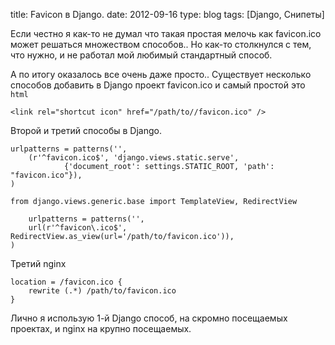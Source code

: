 title: Favicon в Django.
date: 2012-09-16
type: blog
tags: [Django, Снипеты]

Если честно я как-то не думал что такая простая мелочь как favicon.ico может решаться множеством способов.. Но как-то столкнулся с тем, что нужно, и не работал мой любимый стандартный способ. 

А по итогу оказалось все очень даже просто.. Существует несколько способов добавить в Django проект favicon.ico и самый простой это `html`

    <link rel="shortcut icon" href="/path/to//favicon.ico" />

Второй и третий способы в Django.

    urlpatterns = patterns('',
        (r'^favicon.ico$', 'django.views.static.serve',
                {'document_root': settings.STATIC_ROOT, 'path': "favicon.ico"}),
    )

    from django.views.generic.base import TemplateView, RedirectView

        urlpatterns = patterns('',
        url(r'^favicon\.ico$', RedirectView.as_view(url='/path/to/favicon.ico')),
    )

Третий nginx

    location = /favicon.ico {
        rewrite (.*) /path/to/favicon.ico
    }

Лично я использую 1-й Django способ, на скромно посещаемых проектах, и nginx на крупно посещаемых.